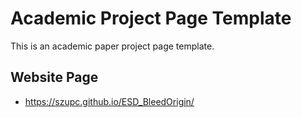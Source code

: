 # Academic Project Page Template
This is an academic paper project page template.

## Website Page

- https://szupc.github.io/ESD_BleedOrigin/ 



